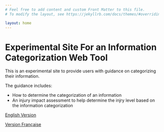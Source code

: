 ```yaml
---
# Feel free to add content and custom Front Matter to this file.
# To modify the layout, see https://jekyllrb.com/docs/themes/#overriding-theme-defaults

layout: home
---
```


# Experimental Site For an Information Categorization Web Tool

This is an experimental site to provide users with guidance on categorizing their information.

The guidance includes:

* How to determine the categorization of an information
* An injury impact assessment to help determine the injry level based on the information categorization

[English Version](index-en.html)

[Version Française](index-fr.html)
